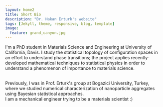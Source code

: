 ```yaml
---
layout: home2
title: Short Bio
description: "Dr. Hakan Erturk's website"
tags: [Jekyll, theme, responsive, blog, template]
image:
  feature: grand_canyon.jpg
---
```


I'm a PhD student in Materials Science and Engineering at University of California, Davis. I study the statistical topology of configuration spaces in an effort to understand phase transitions; the project applies recently-developed mathematical techniques to statistical physics in order to understand a phenomenon of importance to materials science. 

<br />
Previously, I was in Prof. Erturk's group at Bogazici University, Turkey, where we studied numerical characterization of nanoparticle aggregates using Bayesian statistical approaches. 

<br />
I am a mechanical engineer trying to be a materials scientist :)
